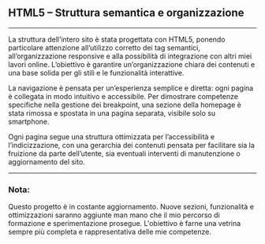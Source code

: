## HTML5 – Struttura semantica e organizzazione

---

La struttura dell’intero sito è stata progettata con HTML5, ponendo particolare attenzione all’utilizzo corretto dei tag semantici, all’organizzazione responsive e alla possibilità di integrazione con altri miei lavori online. L’obiettivo è garantire un’organizzazione chiara dei contenuti e una base solida per gli stili e le funzionalità interattive.

La navigazione è pensata per un’esperienza semplice e diretta: ogni pagina è collegata in modo intuitivo e accessibile. Per dimostrare competenze specifiche nella gestione dei breakpoint, una sezione della homepage è stata rimossa e spostata in una pagina separata, visibile solo su smartphone.

Ogni pagina segue una struttura ottimizzata per l’accessibilità e l’indicizzazione, con una gerarchia dei contenuti pensata per facilitare sia la fruizione da parte dell’utente, sia eventuali interventi di manutenzione o aggiornamento del sito.

---

### Nota:  
Questo progetto è in costante aggiornamento. Nuove sezioni, funzionalità e ottimizzazioni saranno aggiunte man mano che il mio percorso di formazione e sperimentazione prosegue. L'obiettivo è farne una vetrina sempre più completa e rappresentativa delle mie competenze.
